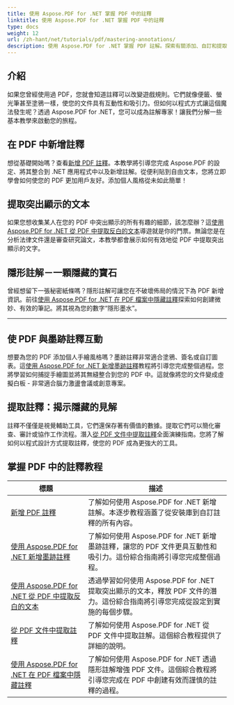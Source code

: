```yaml
---
title: 使用 Aspose.PDF for .NET 掌握 PDF 中的註釋
linktitle: 使用 Aspose.PDF for .NET 掌握 PDF 中的註釋
type: docs
weight: 12
url: /zh-hant/net/tutorials/pdf/mastering-annotations/
description: 使用 Aspose.PDF for .NET 掌握 PDF 註解。探索有關添加、自訂和提取註釋以使 PDF 更具互動性的逐步教學。
---
```

## 介紹

如果您曾經使用過 PDF，您就會知道註釋可以改變遊戲規則。它們就像便籤、螢光筆甚至塗鴉一樣，使您的文件具有互動性和吸引力。但如何以程式方式讓這個魔法發生呢？透過 Aspose.PDF for .NET，您可以成為註解專家！讓我們分解一些基本教學來啟動您的旅程。

## 在 PDF 中新增註釋  

想從基礎開始嗎？查看[新增 PDF 註釋](./adding-pdf-annotation/)。本教學將引導您完成 Aspose.PDF 的設定、將其整合到 .NET 應用程式中以及新增註解。從便利貼到自由文本，您將立即學會如何使您的 PDF 更加用戶友好。添加個人風格從未如此簡單！  


## 提取突出顯示的文本  

如果您想收集某人在您的 PDF 中突出顯示的所有有趣的細節，該怎麼辦？這[使用 Aspose.PDF for .NET 從 PDF 中提取反白的文本](./extract-highlighted-text-from-pdf/)導遊就是你的門票。無論您是在分析法律文件還是審查研究論文，本教學都會展示如何有效地從 PDF 中提取突出顯示的文字。  

## 隱形註解－一顆隱藏的寶石  

曾經想留下一張秘密紙條嗎？隱形註解可讓您在不破壞佈局的情況下為 PDF 新增資訊。前往[使用 Aspose.PDF for .NET 在 PDF 檔案中隱藏註釋](./invisible-annotation-in-pdf-file/)探索如何創建微妙、有效的筆記。將其視為您的數字“隱形墨水”。  

---

## 使 PDF 與墨跡註釋互動  

想要為您的 PDF 添加個人手繪風格嗎？墨跡註釋非常適合塗鴉、簽名或自訂圖表。這[使用 Aspose.PDF for .NET 新增墨跡註釋](./adding-ink-annotations/)教程將引導您完成整個過程。您將學習如何捕捉手繪圖並將其無縫整合到您的 PDF 中。這就像將您的文件變成虛擬白板 - 非常適合腦力激盪會議或創意專案。  

## 提取註釋：揭示隱藏的見解  

註釋不僅僅是視覺輔助工具，它們還保存著有價值的數據。提取它們可以簡化審查、審計或協作工作流程。潛入[從 PDF 文件中提取註釋](./extract-annotations-from-pdf/)全面演練指南。您將了解如何以程式設計方式提取註釋，使您的 PDF 成為更強大的工具。  

## 掌握 PDF 中的註釋教程
| 標題 | 描述 |
| --- | --- | 
| [新增 PDF 註釋](./adding-pdf-annotation/) | 了解如何使用 Aspose.PDF for .NET 新增註解。本逐步教程涵蓋了從安裝庫到自訂註釋的所有內容。 |  
| [使用 Aspose.PDF for .NET 新增墨跡註釋](./adding-ink-annotations/) | 了解如何使用 Aspose.PDF for .NET 新增墨跡註釋，讓您的 PDF 文件更具互動性和吸引力。這份綜合指南將引導您完成整個過程。 |    
| [使用 Aspose.PDF for .NET 從 PDF 中提取反白的文本](./extract-highlighted-text-from-pdf/) | 透過學習如何使用 Aspose.PDF for .NET 提取突出顯示的文本，釋放 PDF 文件的潛力。這份綜合指南將引導您完成從設定到實施的每個步驟。 |  
| [從 PDF 文件中提取註釋](./extract-annotations-from-pdf/) | 了解如何使用 Aspose.PDF for .NET 從 PDF 文件中提取註解。這個綜合教程提供了詳細的說明。 |    
| [使用 Aspose.PDF for .NET 在 PDF 檔案中隱藏註釋](./invisible-annotation-in-pdf-file/) | 了解如何使用 Aspose.PDF for .NET 透過隱形註解增強 PDF 文件。這個綜合教程將引導您完成在 PDF 中創建有效而謹慎的註釋的過程。 |  